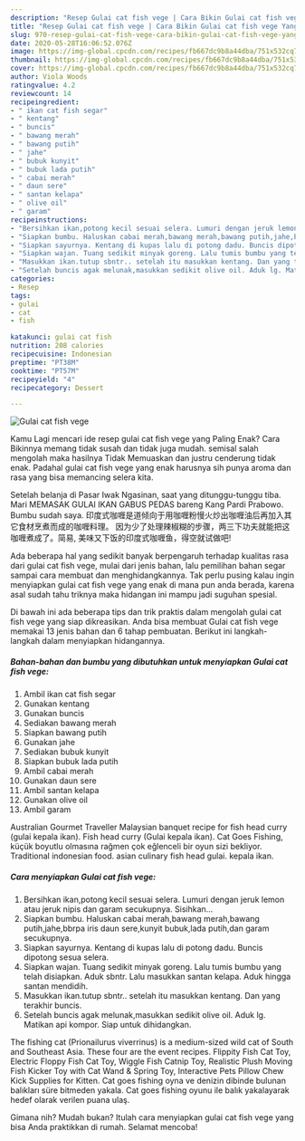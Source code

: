 ```yaml
---
description: "Resep Gulai cat fish vege | Cara Bikin Gulai cat fish vege Yang Bikin Ngiler"
title: "Resep Gulai cat fish vege | Cara Bikin Gulai cat fish vege Yang Bikin Ngiler"
slug: 970-resep-gulai-cat-fish-vege-cara-bikin-gulai-cat-fish-vege-yang-bikin-ngiler
date: 2020-05-28T16:06:52.076Z
image: https://img-global.cpcdn.com/recipes/fb667dc9b8a44dba/751x532cq70/gulai-cat-fish-vege-foto-resep-utama.jpg
thumbnail: https://img-global.cpcdn.com/recipes/fb667dc9b8a44dba/751x532cq70/gulai-cat-fish-vege-foto-resep-utama.jpg
cover: https://img-global.cpcdn.com/recipes/fb667dc9b8a44dba/751x532cq70/gulai-cat-fish-vege-foto-resep-utama.jpg
author: Viola Woods
ratingvalue: 4.2
reviewcount: 14
recipeingredient:
- " ikan cat fish segar"
- " kentang"
- " buncis"
- " bawang merah"
- " bawang putih"
- " jahe"
- " bubuk kunyit"
- " bubuk lada putih"
- " cabai merah"
- " daun sere"
- " santan kelapa"
- " olive oil"
- " garam"
recipeinstructions:
- "Bersihkan ikan,potong kecil sesuai selera. Lumuri dengan jeruk lemon atau jeruk nipis dan garam secukupnya. Sisihkan..."
- "Siapkan bumbu. Haluskan cabai merah,bawang merah,bawang putih,jahe,bbrpa iris daun sere,kunyit bubuk,lada putih,dan garam secukupnya."
- "Siapkan sayurnya. Kentang di kupas lalu di potong dadu. Buncis dipotong sesua selera."
- "Siapkan wajan. Tuang sedikit minyak goreng. Lalu tumis bumbu yang telah disiapkan. Aduk sbntr. Lalu masukkan santan kelapa. Aduk hingga santan mendidih."
- "Masukkan ikan.tutup sbntr.. setelah itu masukkan kentang. Dan yang terakhir buncis."
- "Setelah buncis agak melunak,masukkan sedikit olive oil. Aduk lg. Matikan api kompor. Siap untuk dihidangkan."
categories:
- Resep
tags:
- gulai
- cat
- fish

katakunci: gulai cat fish 
nutrition: 208 calories
recipecuisine: Indonesian
preptime: "PT38M"
cooktime: "PT57M"
recipeyield: "4"
recipecategory: Dessert

---
```



![Gulai cat fish vege](https://img-global.cpcdn.com/recipes/fb667dc9b8a44dba/751x532cq70/gulai-cat-fish-vege-foto-resep-utama.jpg)

Kamu Lagi mencari ide resep gulai cat fish vege yang Paling Enak? Cara Bikinnya memang tidak susah dan tidak juga mudah. semisal salah mengolah maka hasilnya Tidak Memuaskan dan justru cenderung tidak enak. Padahal gulai cat fish vege yang enak harusnya sih punya aroma dan rasa yang bisa memancing selera kita.

Setelah belanja di Pasar Iwak Ngasinan, saat yang ditunggu-tunggu tiba. Mari MEMASAK GULAI IKAN GABUS PEDAS bareng Kang Pardi Prabowo. Bumbu sudah saya. 印度式咖喱是道倾向于用咖喱粉慢火炒出咖喱油后再加入其它食材烹煮而成的咖喱料理。 因为少了处理辣椒糊的步骤，两三下功夫就能把这咖喱煮成了。简易, 美味又下饭的印度式咖喱鱼，得空就试做吧!

Ada beberapa hal yang sedikit banyak berpengaruh terhadap kualitas rasa dari gulai cat fish vege, mulai dari jenis bahan, lalu pemilihan bahan segar sampai cara membuat dan menghidangkannya. Tak perlu pusing kalau ingin menyiapkan gulai cat fish vege yang enak di mana pun anda berada, karena asal sudah tahu triknya maka hidangan ini mampu jadi suguhan spesial.


Di bawah ini ada beberapa tips dan trik praktis dalam mengolah gulai cat fish vege yang siap dikreasikan. Anda bisa membuat Gulai cat fish vege memakai 13 jenis bahan dan 6 tahap pembuatan. Berikut ini langkah-langkah dalam menyiapkan hidangannya.

<!--inarticleads1-->

##### Bahan-bahan dan bumbu yang dibutuhkan untuk menyiapkan Gulai cat fish vege:

1. Ambil  ikan cat fish segar
1. Gunakan  kentang
1. Gunakan  buncis
1. Sediakan  bawang merah
1. Siapkan  bawang putih
1. Gunakan  jahe
1. Sediakan  bubuk kunyit
1. Siapkan  bubuk lada putih
1. Ambil  cabai merah
1. Gunakan  daun sere
1. Ambil  santan kelapa
1. Gunakan  olive oil
1. Ambil  garam


Australian Gourmet Traveller Malaysian banquet recipe for fish head curry (gulai kepala ikan). Fish head curry (Gulai kepala ikan). Cat Goes Fishing, küçük boyutlu olmasına rağmen çok eğlenceli bir oyun sizi bekliyor. Traditional indonesian food. asian culinary fish head gulai. kepala ikan. 

<!--inarticleads2-->

##### Cara menyiapkan Gulai cat fish vege:

1. Bersihkan ikan,potong kecil sesuai selera. Lumuri dengan jeruk lemon atau jeruk nipis dan garam secukupnya. Sisihkan...
1. Siapkan bumbu. Haluskan cabai merah,bawang merah,bawang putih,jahe,bbrpa iris daun sere,kunyit bubuk,lada putih,dan garam secukupnya.
1. Siapkan sayurnya. Kentang di kupas lalu di potong dadu. Buncis dipotong sesua selera.
1. Siapkan wajan. Tuang sedikit minyak goreng. Lalu tumis bumbu yang telah disiapkan. Aduk sbntr. Lalu masukkan santan kelapa. Aduk hingga santan mendidih.
1. Masukkan ikan.tutup sbntr.. setelah itu masukkan kentang. Dan yang terakhir buncis.
1. Setelah buncis agak melunak,masukkan sedikit olive oil. Aduk lg. Matikan api kompor. Siap untuk dihidangkan.


The fishing cat (Prionailurus viverrinus) is a medium-sized wild cat of South and Southeast Asia. These four are the event recipes. Flippity Fish Cat Toy, Electric Floppy Fish Cat Toy, Wiggle Fish Catnip Toy, Realistic Plush Moving Fish Kicker Toy with Cat Wand &amp; Spring Toy, Interactive Pets Pillow Chew Kick Supplies for Kitten. Cat goes fishing oyna ve denizin dibinde bulunan balıkları süre bitmeden yakala. Cat goes fishing oyunu ile balık yakalayarak hedef olarak verilen puana ulaş. 

Gimana nih? Mudah bukan? Itulah cara menyiapkan gulai cat fish vege yang bisa Anda praktikkan di rumah. Selamat mencoba!
